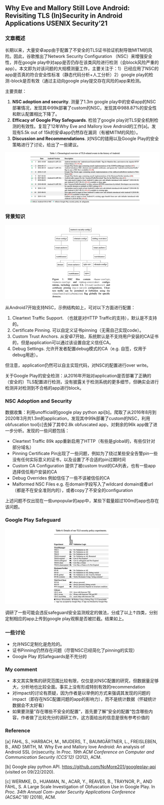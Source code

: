## Why Eve and Mallory Still Love Android: Revisiting TLS (In)Security in Android Applications  USENIX Security’21

### 文章概述

长期以来，大量安卓app由于配置了不安全的TLS证书验证机制导致MITM的风险。因此，谷歌推出了Network Security Configuration （NSC）来增强安全性，并在google play中对app是否仍存在该类风险进行检测（会block风险严重的app）。本文即为对该问题的大规模测量工作，主要关注于：1）已经应用了NSC的app是否真的符合安全性标准（静态代码分析+人工分析）2）google play的检测-block是否有效（通过主动向google play提交存在风险的app来检测。

主要贡献：

1. **NSC adoption and security**. 测量了1.3m google play中的安卓app的NSC部署情况，发现其中99k部署了custom的NSC，发现其中988.87%的安全性和默认配置相比下降了。
2. **Efficacy of Google Play Safeguards**. 检验了google play对TLS安全机制检测的有效性。复现了12年Why Eve and Mallory love Android的工作[a]。发现有5.5k out of 15k的安卓app仍然存在漏洞（有被MITM的风险）。
3. **Discussion and Recommendations**. 对NSC的错用以及Google Play的安全策略进行了讨论，给出了一些建议。

![image-20201123103201597](image/image-20201123103201597.png)

### 背景知识

![image-20201123103227494](image/image-20201123103227494.png)

从Android7开始支持NSC，示例结构如上，可对以下方面进行配置：

1. Cleartext Traffic Support. （也就是对HTTP Traffic的支持），默认是不支持的。
2. Certificate Pinning. 可以自定义证书pinning（无需自己实现code）。
3. Custom Trust Anchors. 从安卓7开始，系统默认是不支持用户安装的CA证书的，但是application可以通过该设置自定义信任CA。
4. Debug Settings. 允许开发者配置debug模式的CA（e.g. 自签，仅用于debug用途）。

但注意，application仍然可以自主实现代码，对NSC的配置进行over write。

关于Google Play的安全检测：从2016年开始对application是否部署了正确的（安全的）TLS配置进行检测，没有披露关于检测系统的更多细节，但确实会进行检测并对检测到不合格的app进行block。



### NSC Adoption and Security

数据收集：利用unofficial的google play python api[b]。爬取了从2016年8月到2020年3月共1.3m的application，发现其中99k部署了custom的NSC，利用obfuscation tool[c]去掉了其中2.8k obfuscated app，对剩余的96k app做了进一步分析。发现的一些问题包括：

- Cleartext Traffic 89k app重新启用了HTTP（有些是global的，有些仅针对部分域名）
- Pinning Certificate Pin出现了一些问题，例如为了绕过某些安全告警pin一些没有任何实际意义的证书，以及设置了不合适的pin过期时间
- Custom CA Configuration 提供了被custom trust的CA列表，也有一些app选择信任用户安装的CA
- Debug Overrides 例如信任了一些不该被信任的CA
- Malformed NSC Files e.g. 在domain字段写入了wildcard domain或者url（都是不在安全准则内的），或者copy了不安全的configuration

上述问题不仅出现在一些unpopular的app中，某些下载量超过100m的app也存在该问题。



### Google Play Safeguard

![image-20201123103308741](image/image-20201123103308741.png)

调研了一些可能会违反safeguard安全监测规定的做法，分成了以上↑四类，分别定制相应的app上传到google play观察是否被拦截。结果如上。

### 一些讨论

- 允许NSC定制化是危险的。
- 证书Pinning仍然存在问题（尽管NSC已经简化了pinning的实现）
- Google Play 的Safeguards是不充分的

### My comment

- 本文其实聚焦的研究范围比较有限，仅仅是对NSC配置的研究，但数据量足够大，分析地也比较全面。事实上没有形成特别有效的recommendation
- 对impact的讨论有质疑，因为作者是以举例的方式来强调其发现的问题的impact（即存在NSC配置问题的app的影响力），而不是统计数据（怀疑统计数据会不太好看）
- 如果要测量”存在哪些不安全的配置“，首先要了解”安全的配置“包含哪些内容，作者做了比较充分的调研工作，这方面给出的信息是很有参考价值的

### Reference

[a] FAHL, S., HARBACH, M., MUDERS, T., BAUMGÄRTNER, L., FREISLEBEN, B., AND SMITH, M. Why Eve and Mallory love Android: An analysis of Android SSL (in)security. In *Proc. 19th ACM Conference on Computer and Communication Security (CCS’12)* (2012), ACM.

[b] Google play python API. https://github.com/NoMore201/googleplay-api (visited on 09/22/2020).

[c] WERMKE, D., HUAMAN, N., ACAR, Y., REAVES, B., TRAYNOR, P., AND FAHL, S. A Large Scale Investigation of Obfuscation Use in Google Play. In *Proc. 34th Annual Com- puter Security Applications Conference (ACSAC’18)* (2018), ACM.